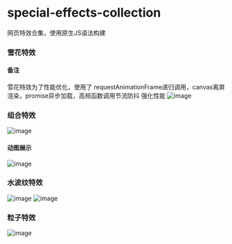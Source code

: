 # special-effects-collection
网页特效合集，使用原生JS语法构建
### 雪花特效
#### 备注
雪花特效为了性能优化，使用了 requestAnimationFrame递归调用，canvas离屏渲染，promise异步加载，高频函数调用节流防抖 强化性能
![image](https://github.com/isCagedBird/special-effects-collection/blob/master/img/xh.png)
### 组合特效
![image](https://github.com/isCagedBird/special-effects-collection/blob/master/img/zuhe.png)
#### 动图展示
![image](https://github.com/isCagedBird/special-effects-collection/blob/master/img/demo.gif)
### 水波纹特效
![image](https://github.com/isCagedBird/special-effects-collection/blob/master/img/sb.png)
![image](https://github.com/isCagedBird/special-effects-collection/blob/master/img/sb1.png)
### 粒子特效
![image](https://github.com/isCagedBird/special-effects-collection/blob/master/img/lizi.png)
